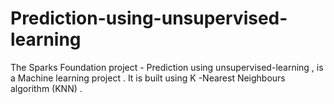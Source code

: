 # Prediction-using-unsupervised-learning

The Sparks Foundation project - Prediction using unsupervised-learning , is a Machine learning project . It is built using K -Nearest Neighbours algorithm (KNN) .

